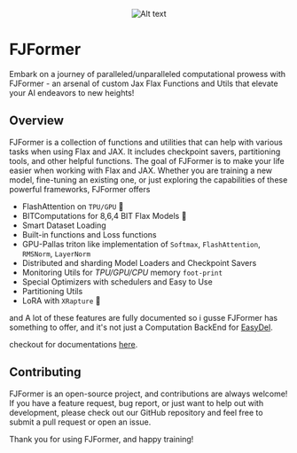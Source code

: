 <p align="center">
  <img src="logo/light-logo.png" alt="Alt text"/>
</p>

# FJFormer

Embark on a journey of paralleled/unparalleled computational prowess with FJFormer - an arsenal of custom Jax Flax
Functions and Utils that elevate your AI endeavors to new heights!

## Overview

FJFormer is a collection of functions and utilities that can help with various tasks when using Flax and JAX. It
includes
checkpoint savers, partitioning tools, and other helpful functions.
The goal of FJFormer is to make your life easier when working with Flax and JAX. Whether you are training a new model,
fine-tuning an existing one, or just exploring the capabilities of these powerful frameworks, FJFormer offers

- FlashAttention on `TPU/GPU` 🧬
- BITComputations for 8,6,4 BIT Flax Models 🤏
- Smart Dataset Loading
- Built-in functions and Loss functions
- GPU-Pallas triton like implementation of `Softmax`, `FlashAttention`, `RMSNorm`, `LayerNorm`
- Distributed and sharding Model Loaders and Checkpoint Savers
- Monitoring Utils for *TPU/GPU/CPU* memory `foot-print`
- Special Optimizers with schedulers and Easy to Use
- Partitioning Utils
- LoRA with `XRapture` 🤠

and A lot of these features are fully documented so i gusse FJFormer has something
to offer, and it's not just a Computation BackEnd for [EasyDel](https://github.com/erfanzar/EasyDel).

checkout for documentations [here](https://erfanzar.github.io/FJFormer/).

## Contributing

FJFormer is an open-source project, and contributions are always welcome! If you have a feature request, bug report, or
just want to help out with development, please check out our GitHub repository and feel free to submit a pull request or
open an issue.

Thank you for using FJFormer, and happy training!

